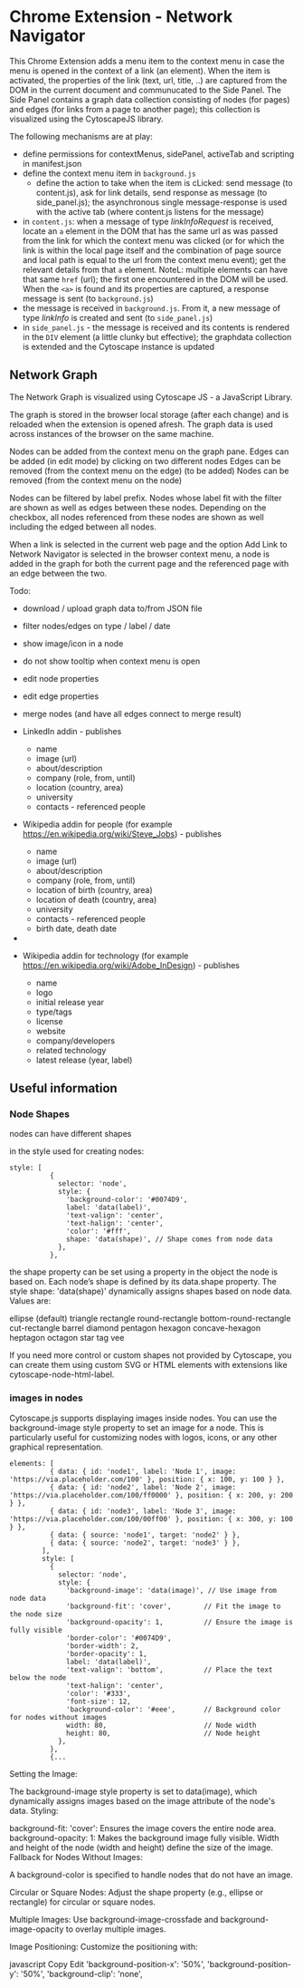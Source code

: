 # Chrome Extension - Network Navigator

This Chrome Extension adds a menu item to the context menu in case the menu is opened in the context of a link (an <a> element). When the item is activated, the properties of the link (text, url, title, ..) are captured from the DOM in the current document and communucated to the Side Panel. The Side Panel contains a graph data collection consisting of nodes (for pages) and edges (for links from a page to another page); this collection is visualized using the CytoscapeJS library.

The following mechanisms are at play:
* define permissions for contextMenus, sidePanel, activeTab and scripting in manifest.json
* define the context menu item in `background.js`
  * define the action to take when the item is cLicked: send message (to content.js), ask for link details, send response as message (to side_panel.js); the asynchronous single message-response is used with the active tab (where content.js listens for the message)
* in `content.js`: when a message of type *linkInfoRequest* is received, locate an `a` element in the DOM that has the same url as was passed from the link for which the context menu was clicked (or for which the link is within the local page itself and the combination of page source and local path is equal to the url from the context menu event); get the relevant details from that `a` element. NoteL: multiple elements can have that same `href` (url); the first one encountered in the DOM will be used. When the `<a>` is found and its properties are captured, a response message is sent (to `background.js`)
* the message is received in `background.js`. From it, a new message of type *linkInfo* is created and sent (to `side_panel.js`)
* in `side_panel.js` - the message is received and its contents is rendered in the `DIV` element (a little clunky but effective); the graphdata collection is extended and the Cytoscape instance is updated


## Network Graph

The Network Graph is visualized using Cytoscape JS - a JavaScript Library. 

The graph is stored in the browser local storage (after each change) and is reloaded when the extension is opened afresh. The graph data is used across instances of the browser on the same machine.

Nodes can be added from the context menu on the graph pane.
Edges can be added (in edit mode) by clicking on two different nodes
Edges can be removed (from the context menu on the edge)
(to be added) Nodes can be removed (from the context menu on the node)

Nodes can be filtered by label prefix. Nodes whose label fit with the filter are shown as well as edges between these nodes. Depending on the checkbox, all nodes referenced from these nodes are shown as well including the edged between all nodes. 

When a link is selected in the current web page and the option Add Link to Network Navigator is selected in the browser context menu, a node is added in the graph for both the current page and the referenced page with an edge between the two.

Todo:
* download / upload graph data to/from JSON file
* filter nodes/edges on type / label / date
* show image/icon in a node 
* do not show tooltip when context menu is open
* edit node properties
* edit edge properties 
* merge nodes (and have all edges connect to merge result)

* LinkedIn addin - publishes
  * name
  * image (url)
  * about/description
  * company (role, from, until)
  * location (country, area)
  * university
  * contacts - referenced people 

* Wikipedia addin for people (for example https://en.wikipedia.org/wiki/Steve_Jobs) - publishes
  * name
  * image (url)
  * about/description
  * company (role, from, until)
  * location of birth (country, area)
  * location of death (country, area)
  * university
  * contacts - referenced people 
  * birth date, death date
* 
* Wikipedia addin for technology (for example https://en.wikipedia.org/wiki/Adobe_InDesign) - publishes
  * name
  * logo
  * initial release year
  * type/tags
  * license
  * website
  * company/developers
  * related technology 
  * latest release (year, label)



## Useful information

### Node Shapes
nodes can have different shapes

in the style used for creating nodes:
```
style: [
          {
            selector: 'node',
            style: {
              'background-color': '#0074D9',
              label: 'data(label)',
              'text-valign': 'center',
              'text-halign': 'center',
              'color': '#fff',
              shape: 'data(shape)', // Shape comes from node data
            },
          },
```
the shape property can be set using a property in the object the node is based on. 
Each node’s shape is defined by its data.shape property.
The style shape: 'data(shape)' dynamically assigns shapes based on node data.
Values are:

ellipse (default)
triangle
rectangle
round-rectangle
bottom-round-rectangle
cut-rectangle
barrel
diamond
pentagon
hexagon
concave-hexagon
heptagon
octagon
star
tag
vee

If you need more control or custom shapes not provided by Cytoscape, you can create them using custom SVG or HTML elements with extensions like cytoscape-node-html-label.


### images in nodes 
Cytoscape.js supports displaying images inside nodes. You can use the background-image style property to set an image for a node. This is particularly useful for customizing nodes with logos, icons, or any other graphical representation.

```
elements: [
          { data: { id: 'node1', label: 'Node 1', image: 'https://via.placeholder.com/100' }, position: { x: 100, y: 100 } },
          { data: { id: 'node2', label: 'Node 2', image: 'https://via.placeholder.com/100/ff0000' }, position: { x: 200, y: 200 } },
          { data: { id: 'node3', label: 'Node 3', image: 'https://via.placeholder.com/100/00ff00' }, position: { x: 300, y: 100 } },
          { data: { source: 'node1', target: 'node2' } },
          { data: { source: 'node2', target: 'node3' } },
        ],
        style: [
          {
            selector: 'node',
            style: {
              'background-image': 'data(image)', // Use image from node data
              'background-fit': 'cover',        // Fit the image to the node size
              'background-opacity': 1,          // Ensure the image is fully visible
              'border-color': '#0074D9',
              'border-width': 2,
              'border-opacity': 1,
              label: 'data(label)',
              'text-valign': 'bottom',          // Place the text below the node
              'text-halign': 'center',
              'color': '#333',
              'font-size': 12,
              'background-color': '#eee',       // Background color for nodes without images
              width: 80,                        // Node width
              height: 80,                       // Node height
            },
          },
          {...
```          
Setting the Image:

The background-image style property is set to data(image), which dynamically assigns images based on the image attribute of the node's data.
Styling:

background-fit: 'cover': Ensures the image covers the entire node area.
background-opacity: 1: Makes the background image fully visible.
Width and height of the node (width and height) define the size of the image.
Fallback for Nodes Without Images:

A background-color is specified to handle nodes that do not have an image.

Circular or Square Nodes: Adjust the shape property (e.g., ellipse or rectangle) for circular or square nodes.

Multiple Images: Use background-image-crossfade and background-image-opacity to overlay multiple images.

Image Positioning: Customize the positioning with:

javascript
Copy
Edit
'background-position-x': '50%',
'background-position-y': '50%',
'background-clip': 'none',